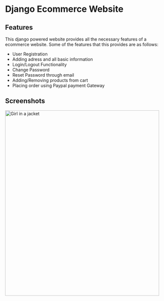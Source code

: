 
# Django Ecommerce Website




## Features

This django powered website provides all the necessary features of a ecommerce website. Some of the features that this provides are as follows:

- User Registration
- Adding adress and all basic information
- Login/Logout Functionality
- Change Password
- Reset Password through email
- Adding/Removing products from cart
- Placing order using Paypal payment Gateway


## Screenshots

<img src="https://drive.google.com/file/d/1xBBox8w-CeneN6K7ocRtwguR4K82F3Z9/view?usp=sharing" alt="Girl in a jacket" width="500" height="600">

